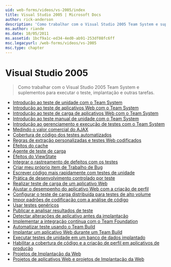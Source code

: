 ```yaml
---
uid: web-forms/videos/vs-2005/index
title: Visual Studio 2005 | Microsoft Docs
author: rick-anderson
description: 'Como trabalhar com o Visual Studio 2005 Team System e suplementos para executar o teste, implantação e outras tarefas.'
ms.author: riande
ms.date: 10/05/2011
ms.assetid: 1bcf9a1c-ed34-4ed0-ab91-253df08fc6ff
msc.legacyurl: /web-forms/videos/vs-2005
msc.type: chapter
---
```

<a name="visual-studio-2005"></a>Visual Studio 2005
====================
> Como trabalhar com o Visual Studio 2005 Team System e suplementos para executar o teste, implantação e outras tarefas.


- [Introdução ao teste de unidade com o Team System](introduction-to-unit-testing-with-team-system.md)
- [Introdução ao teste de aplicativos Web com o Team System](introduction-to-testing-web-applications-with-team-system.md)
- [Introdução ao teste de carga de aplicativos Web com o Team System](introduction-to-load-testing-web-applications-with-team-system.md)
- [Introdução ao teste manual de unidade com o Team System](introduction-to-manual-testing-with-team-system.md)
- [Introdução ao gerenciamento e execução de testes com o Team System](introduction-to-managing-and-running-tests-with-team-system.md)
- [Medindo o valor comercial do AJAX](measuring-the-business-value-of-ajax.md)
- [Cobertura de código dos testes automatizados](code-coverage-of-automated-tests.md)
- [Regras de extração personalizadas e testes Web codificados](custom-extraction-rules-and-coded-web-tests.md)
- [Efeitos do cache](the-effects-of-caching.md)
- [Agente de teste de carga](using-the-load-test-agent.md)
- [Efeitos do ViewState](the-effects-of-viewstate.md)
- [Integrar o rastreamento de defeitos com os testes](how-do-i-integrate-defect-tracking-with-testing.md)
- [Criar meu próprio item de Trabalho de Bug](how-do-i-create-my-own-bug-work-item.md)
- [Escrever código mais rapidamente com testes de unidade](how-do-i-write-code-more-quickly-with-unit-tests.md)
- [Prática de desenvolvimento controlado por teste](how-do-i-practice-test-driven-development.md)
- [Realizar teste de carga de um aplicativo Web](how-do-i-load-test-a-web-application.md)
- [Ajustar o desempenho do aplicativo Web com a criação de perfil](how-do-i-tune-web-application-performance-with-profiling.md)
- [Configurar o teste de carga distribuída para testes de alto volume](how-do-i-set-up-distributed-load-testing-for-high-volume-tests.md)
- [Impor padrões de codificação com a análise de código](how-do-i-enforce-coding-standards-with-code-analysis.md)
- [Usar testes genéricos](how-do-i-use-generic-tests.md)
- [Publicar e analisar resultados de teste](how-do-i-publish-and-analyze-test-results.md)
- [Detectar alterações de aplicativo antes da implantação](how-do-i-discover-application-changes-prior-to-deployment.md)
- [Implementar a integração contínua com o Team Foundation](how-do-i-implement-continuous-integration-with-team-foundation.md)
- [Automatizar teste usando o Team Build](how-do-i-automate-testing-using-team-build.md)
- [Implantar um aplicativo Web durante um Team Build](how-do-i-deploy-a-web-application-during-a-team-build.md)
- [Executar testes de unidade em um banco de dados implantado](how-do-i-run-unit-tests-against-a-deployed-database.md)
- [Habilitar a cobertura de código e a criação de perfil em aplicativos de produção](how-do-i-enable-code-coverage-and-profiling-in-production-applications.md)
- [Projetos de Implantação da Web](web-deployment-projects.md)
- [Projetos de aplicativos Web e projetos de Implantação da Web](web-application-projects-web-deployment-projects.md)
